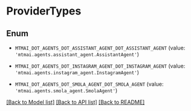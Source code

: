 # ProviderTypes


## Enum

* `MTMAI_DOT_AGENTS_DOT_ASSISTANT_AGENT_DOT_ASSISTANT_AGENT` (value: `'mtmai.agents.assistant_agent.AssistantAgent'`)

* `MTMAI_DOT_AGENTS_DOT_INSTAGRAM_AGENT_DOT_INSTAGRAM_AGENT` (value: `'mtmai.agents.instagram_agent.InstagramAgent'`)

* `MTMAI_DOT_AGENTS_DOT_SMOLA_AGENT_DOT_SMOLA_AGENT` (value: `'mtmai.agents.smola_agent.SmolaAgent'`)

[[Back to Model list]](../README.md#documentation-for-models) [[Back to API list]](../README.md#documentation-for-api-endpoints) [[Back to README]](../README.md)


